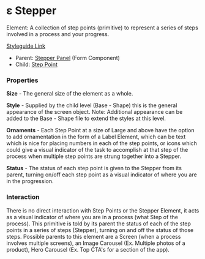# ε Stepper

Element: A collection of step points (primitive) to represent a series of steps involved in a process and your progress.

[Styleguide Link](https://zpl.io/aRRyz5E)

* Parent: [Stepper Panel](../../components/stepper-panel.md) (Form Component)
* Child: [Step Point](steppoint.md)

### Properties

**Size** - The general size of the element as a whole.

**Style** - Supplied by the child level (Base - Shape) this is the general appearance of the screen object. Note: Additional appearance can be added to the Base - Shape file to extend the styles at this level.

**Ornaments** - Each Step Point at a size of Large and above have the option to add ornamentation in the form of a Label Element, which can be text which is nice for placing numbers in each of the step points, or icons which could give a visual indicator of the task to accomplish at that step of the process when multiple step points are strung together into a Stepper.

**Status** - The status of each step point is given to the Stepper from its parent, turning on/off each step point as a visual indicator of where you are in the progression.

### Interaction

There is no direct interaction with Step Points or the Stepper Element, it acts as a visual indicator of where you are in a process (what Step of the process). This primitive is told by its parent the status of each of the step points in a series of steps (Stepper), turning on and off the status of those steps. Possible parents to this element are a Screen (when a process involves multiple screens), an Image Carousel (Ex. Multiple photos of a product), Hero Carousel (Ex. Top CTA's for a section of the app).
